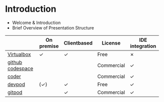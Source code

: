 # Introduction

- Welcome & Introduction
- Brief Overview of Presentation Structure

|                                                           | On premise   | Clientbased | License    | IDE integration |
|-----------------------------------------------------------|--------------|-------------|------------|-----------------|
| [Virtualbox](https://www.virtualbox.org/)                 | ✓            | ✓           | Free       | ✗               |
| [github codespace](https://github.com/features/codespaces)|              |             | Commercial | ✓               |
| [coder](https://coder.com/)                               |              |             | Commercial | ✓               |
| [devpod](https://devpod.sh/)                              | (✓)          | ✓           | Free       | ✓               |
| [gitpod](https://gitpod.io/)                              |              | ✓           | Commercial | ✓               |
